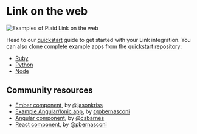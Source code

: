 # Link on the web

![Examples of Plaid Link on the web](https://blog.plaid.com/assets/csa_lineup.jpg)

Head to our [quickstart][quickstart] guide to get started with your Link integration. You can also clone complete example apps from the [quickstart repository][quickstart-github]:

- [Ruby][quickstart-ruby]
- [Python][quickstart-python]
- [Node][quickstart-node]

## Community resources

- [Ember component][ember-plaid], by [@jasonkriss](https://github.com/jasonkriss)
- [Example Angular/Ionic app][plaid-link-ionic-example], by [@pbernasconi](https://github.com/pbernasconi)
- [Angular component][angular-plaid-link], by [@csbarnes](https://github.com/csbarnes)
- [React component][react-plaid-link], by [@pbernasconi](https://github.com/pbernasconi)

[quickstart]: https://plaid.com/docs/quickstart
[quickstart-github]: https://github.com/plaid/quickstart
[quickstart-ruby]: https://github.com/plaid/quickstart/tree/master/ruby
[quickstart-python]: https://github.com/plaid/quickstart/tree/master/python
[quickstart-node]: https://github.com/plaid/quickstart/tree/python/node
[angular-plaid-link]: https://github.com/csbarnes/angular-plaid-link
[ember-plaid]: https://github.com/jasonkriss/ember-plaid
[plaid-link-ionic-example]: https://github.com/pbernasconi/plaid-link-ionic-example
[react-plaid-link]: https://github.com/pbernasconi/react-plaid-link

